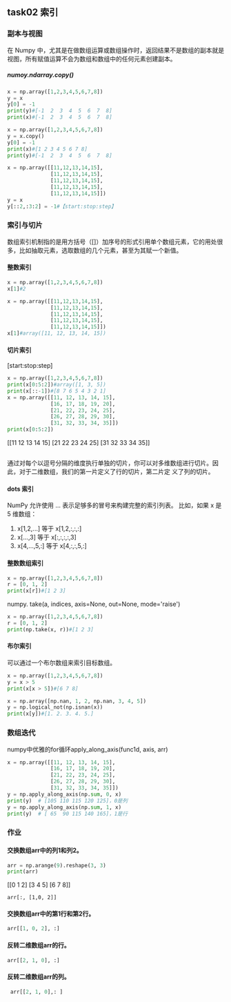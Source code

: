 ## task02 索引
### 副本与视图
在 Numpy 中，尤其是在做数组运算或数组操作时，返回结果不是数组的副本就是视图，所有赋值运算不会为数组和数组中的任何元素创建副本。
##### numoy.ndarray.copy()
```python
x = np.array([1,2,3,4,5,6,7,8])
y = x
y[0] = -1
print(y)#[-1  2  3  4  5  6  7  8]
print(x)#[-1  2  3  4  5  6  7  8]

x = np.array([1,2,3,4,5,6,7,8])
y = x.copy()
y[0] = -1
print(x)#[1 2 3 4 5 6 7 8]
print(y)#[-1  2  3  4  5  6  7  8]

x = np.array([[11,12,13,14,15],
              [11,12,13,14,15],
              [11,12,13,14,15],
              [11,12,13,14,15],
              [11,12,13,14,15]])
y = x
y[::2,:3:2] = -1#【start:stop:step】
```
### 索引与切片
数组索引机制指的是用方括号（[]）加序号的形式引用单个数组元素，它的用处很多，比如抽取元素，选取数组的几个元素，甚至为其赋一个新值。
#### 整数索引
```python
x = np.array([1,2,3,4,5,6,7,8])
x[1]#2

x = np.array([[11,12,13,14,15],
              [11,12,13,14,15],
              [11,12,13,14,15],
              [11,12,13,14,15],
              [11,12,13,14,15]])
x[1]#array([11, 12, 13, 14, 15])
```
#### 切片索引
[start:stop:step]
```python
x = np.array([1,2,3,4,5,6,7,8])
print(x[0:5:2])#array([1, 3, 5])
print(x[::-1])#[8 7 6 5 4 3 2 1]
x = np.array([[11, 12, 13, 14, 15],
              [16, 17, 18, 19, 20],
              [21, 22, 23, 24, 25],
              [26, 27, 28, 29, 30],
              [31, 32, 33, 34, 35]])
print(x[0:5:2])
```
[[11 12 13 14 15]
 [21 22 23 24 25]
 [31 32 33 34 35]]
```
```
通过对每个以逗号分隔的维度执行单独的切片，你可以对多维数组进行切片。因此，对于二维数组，我们的第一片定义了行的切片，第二片定 义了列的切片。
#### dots 索引
NumPy 允许使用 ... 表示足够多的冒号来构建完整的索引列表。
比如，如果 x 是 5 维数组：
1. x[1,2,...] 等于 x[1,2,:,:,:]
2. x[...,3] 等于 x[:,:,:,:,3]
3. x[4,...,5,:] 等于 x[4,:,:,5,:]

#### 整数数组索引
```python
x = np.array([1,2,3,4,5,6,7,8])
r = [0, 1, 2]
print(x[r])#[1 2 3]
```
numpy. take(a, indices, axis=None, out=None, mode='raise')
```python
x = np.array([1,2,3,4,5,6,7,8])
r = [0, 1, 2]
print(np.take(x, r))#[1 2 3]
```
#### 布尔索引
可以通过一个布尔数组来索引目标数组。
```python
x = np.array([1,2,3,4,5,6,7,8])
y = x > 5
print(x[x > 5])#[6 7 8]

x = np.array([np.nan, 1, 2, np.nan, 3, 4, 5])
y = np.logical_not(np.isnan(x))
print(x[y])#[1. 2. 3. 4. 5.]

```
### 数组迭代
numpy中优雅的for循环apply_along_axis(func1d, axis, arr)
```python
x = np.array([[11, 12, 13, 14, 15],
              [16, 17, 18, 19, 20],
              [21, 22, 23, 24, 25],
              [26, 27, 28, 29, 30],
              [31, 32, 33, 34, 35]])
y = np.apply_along_axis(np.sum, 0, x)
print(y)  # [105 110 115 120 125]，0是列
y = np.apply_along_axis(np.sum, 1, x)
print(y)  # [ 65  90 115 140 165]，1是行
```

### 作业
#### 交换数组arr中的列1和列2。
```python
arr = np.arange(9).reshape(3, 3)
print(arr)
```
[[0 1 2]
 [3 4 5]
 [6 7 8]]
 ```
 arr[:, [1,0, 2]]
```
#### 交换数组arr中的第1行和第2行。
```python
arr[[1, 0, 2], :]
```
#### 反转二维数组arr的行。
```python
arr[[2, 1, 0], :]
```
#### 反转二维数组arr的列。
```python
 arr[[2, 1, 0],: ]
```